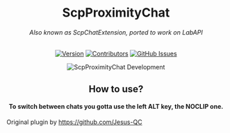 <h1 align="center">ScpProximityChat</h1>
<h6 align="center">Also known as ScpChatExtension, ported to work on LabAPI</h6>

<div align="center">

[![Version](https://img.shields.io/github/v/release/Jesus-QC/ScpProximityChat?sort=semver&style=flat-square&color=8DBBE9&label=Version)]()
[![Contributors](https://img.shields.io/github/contributors-anon/Jesus-QC/ScpProximityChat?color=90E59A&style=flat-square&label=Contributors)]()
[![GitHub Issues](https://img.shields.io/github/issues/Jesus-QC/ScpProximityChat.svg?style=flat-square&label=Issues&color=d77982)](https://github.com/Jesus-QC/CursedMod/issues)

</div>

<p align="center">
  <img alt="ScpProximityChat Development" src="https://repobeats.axiom.co/api/embed/09ed4c12a86b978e6e8c5b5e31f6450c210897ad.svg">
</p>

<div align="center">
<h2>How to use?</h1>
<h4>To switch between chats you gotta use the left ALT key, the NOCLIP one.</h4>
</div>

Original plugin by https://github.com/Jesus-QC

